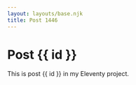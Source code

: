 ```yaml
---
layout: layouts/base.njk
title: Post 1446
---
```


# Post {{ id }}

This is post {{ id }} in my Eleventy project.
